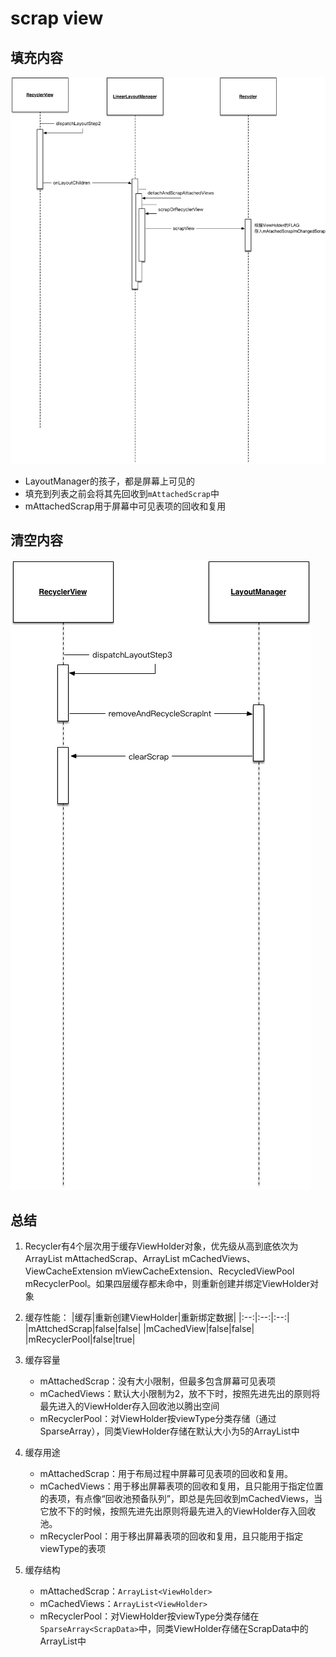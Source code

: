 # scrap view

## 填充内容

![添加到scrap集合](/img/添加到scrap集合.png)

- LayoutManager的孩子，都是屏幕上可见的
- 填充到列表之前会将其先回收到`mAttachedScrap`中
- mAttachedScrap用于屏幕中可见表项的回收和复用
  
## 清空内容

![scrap清空内容](/img/scrap清空内容.png)

## 总结

1. Recycler有4个层次用于缓存ViewHolder对象，优先级从高到底依次为ArrayList<ViewHolder> mAttachedScrap、ArrayList<ViewHolder> mCachedViews、ViewCacheExtension mViewCacheExtension、RecycledViewPool mRecyclerPool。如果四层缓存都未命中，则重新创建并绑定ViewHolder对象

2. 缓存性能：
    |缓存|重新创建ViewHolder|重新绑定数据|
    |:--:|:--:|:--:|
    |mAttchedScrap|false|false|
    |mCachedView|false|false|
    |mRecyclerPool|false|true|

3. 缓存容量
    - mAttachedScrap：没有大小限制，但最多包含屏幕可见表项
    - mCachedViews：默认大小限制为2，放不下时，按照先进先出的原则将最先进入的ViewHolder存入回收池以腾出空间
    - mRecyclerPool：对ViewHolder按viewType分类存储（通过SparseArray），同类ViewHolder存储在默认大小为5的ArrayList中
4. 缓存用途
    - mAttachedScrap：用于布局过程中屏幕可见表项的回收和复用。
    - mCachedViews：用于移出屏幕表项的回收和复用，且只能用于指定位置的表项，有点像“回收池预备队列”，即总是先回收到mCachedViews，当它放不下的时候，按照先进先出原则将最先进入的ViewHolder存入回收池。
    - mRecyclerPool：用于移出屏幕表项的回收和复用，且只能用于指定viewType的表项
5. 缓存结构
    - mAttachedScrap：`ArrayList<ViewHolder>`
    - mCachedViews：`ArrayList<ViewHolder>`
    - mRecyclerPool：对ViewHolder按viewType分类存储在`SparseArray<ScrapData>`中，同类ViewHolder存储在ScrapData中的ArrayList中
